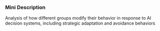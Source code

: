 ### Mini Description

Analysis of how different groups modify their behavior in response to AI decision systems, including strategic adaptation and avoidance behaviors
